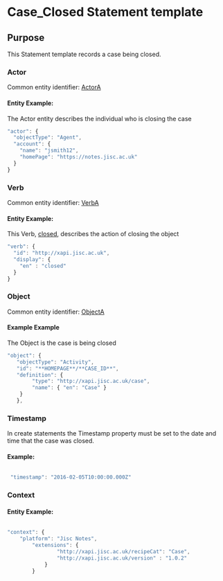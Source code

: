 # Case_Closed Statement template

## Purpose
This Statement template records a case being closed.

### Actor
Common entity identifier: [ActorA](/common_structures.md#actora)

#### Entity Example:
The Actor entity describes the individual who is closing the case

``` Javascript
"actor": {
  "objectType": "Agent",
  "account": {
    "name": "jsmith12",
    "homePage": "https://notes.jisc.ac.uk"
  }
}
```

### Verb
Common entity identifier: [VerbA](/common_structures.md#verba)

#### Entity Example:
This Verb, [closed](/vocabulary.md#closed), describes the action of closing the object

``` javascript
"verb": {
  "id": "http://xapi.jisc.ac.uk",
  "display": {
    "en" : "closed"
  }
}
```


### Object
Common entity identifier: [ObjectA](/common_structures.md#objecta)

#### Example Example
The Object is the case is being closed


``` javascript
"object": {
   "objectType": "Activity",
   "id": "**HOMEPAGE**/**CASE_ID**",	
   "definition": {
   		"type": "http://xapi.jisc.ac.uk/case",			
   		"name": { "en": "Case" }   
    }
   },

```		

### Timestamp

In create statements the Timestamp property must be set to the date and time that the case was closed.

#### Example:

``` javascript

 "timestamp": "2016-02-05T10:00:00.000Z"

```

### Context

#### Entity Example:



``` javascript

"context": {
	"platform": "Jisc Notes",
	    "extensions": {
				"http://xapi.jisc.ac.uk/recipeCat": "Case",
				"http://xapi.jisc.ac.uk/version" : "1.0.2"
			}
		}




